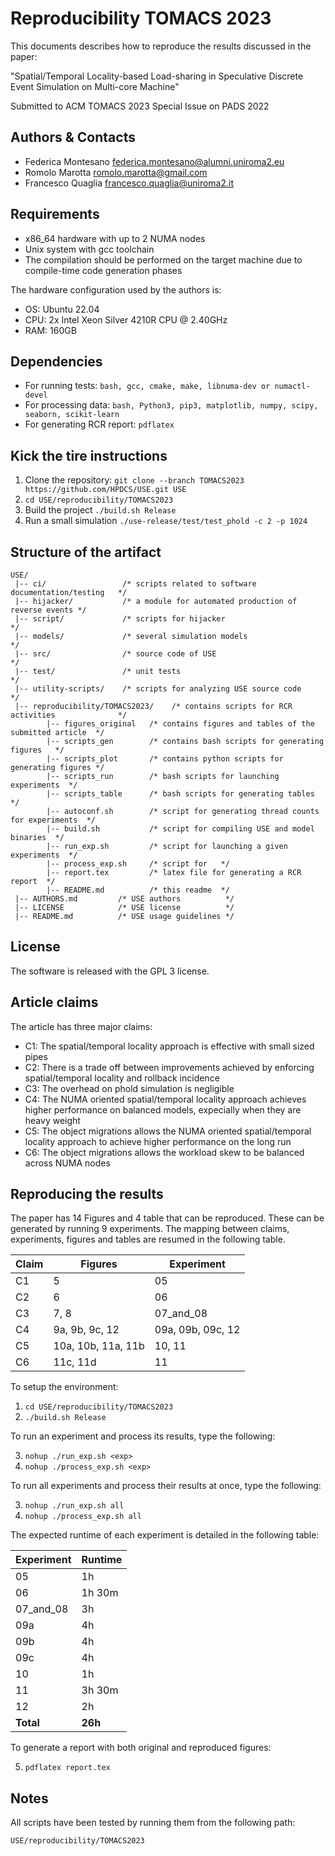 # Reproducibility TOMACS 2023

This documents describes how to reproduce the results discussed in the paper:

"Spatial/Temporal Locality-based Load-sharing in Speculative
Discrete Event Simulation on Multi-core Machine"

Submitted to ACM TOMACS 2023 Special Issue on PADS 2022



## Authors & Contacts

* Federica Montesano <federica.montesano@alumni.uniroma2.eu>
* Romolo Marotta <romolo.marotta@gmail.com>
* Francesco Quaglia <francesco.quaglia@uniroma2.it>

## Requirements

* x86_64 hardware with up to 2 NUMA nodes
* Unix system with gcc toolchain
* The compilation should be performed on the target machine due to compile-time code generation phases


The hardware configuration used by the authors is:

* OS: Ubuntu 22.04
* CPU: 2x Intel Xeon Silver 4210R CPU @ 2.40GHz
* RAM: 160GB

## Dependencies

* For running tests: ```bash, gcc, cmake, make, libnuma-dev or numactl-devel```
* For processing data: ```bash, Python3, pip3, matplotlib, numpy, scipy, seaborn, scikit-learn```
* For generating RCR report: ```pdflatex```


## Kick the tire instructions

1. Clone the repository: ```git clone --branch TOMACS2023 https://github.com/HPDCS/USE.git USE```
2. ```cd USE/reproducibility/TOMACS2023```
3. Build the project ```./build.sh Release```
4. Run a small simulation ```./use-release/test/test_phold -c 2 -p 1024```

## Structure of the artifact

```
USE/
 |-- ci/                 /* scripts related to software documentation/testing   */
 |-- hijacker/           /* a module for automated production of reverse events */
 |-- script/             /* scripts for hijacker                                */
 |-- models/             /* several simulation models                           */
 |-- src/                /* source code of USE                                  */
 |-- test/               /* unit tests                                          */
 |-- utility-scripts/    /* scripts for analyzing USE source code                       */
 |-- reproducibility/TOMACS2023/    /* contains scripts for RCR activities              */
        |-- figures_original   /* contains figures and tables of the submitted article  */
        |-- scripts_gen        /* contains bash scripts for generating figures   */
        |-- scripts_plot       /* contains python scripts for generating figures */
        |-- scripts_run        /* bash scripts for launching experiments  */
        |-- scripts_table      /* bash scripts for generating tables  */
        |-- autoconf.sh        /* script for generating thread counts for experiments  */
        |-- build.sh           /* script for compiling USE and model binaries  */
        |-- run_exp.sh         /* script for launching a given experiments  */
        |-- process_exp.sh     /* script for   */
        |-- report.tex         /* latex file for generating a RCR report  */
        |-- README.md          /* this readme  */
 |-- AUTHORS.md         /* USE authors          */
 |-- LICENSE            /* USE license          */
 |-- README.md          /* USE usage guidelines */

```
## License

The software is released with the GPL 3 license.

## Article claims

The article has three major claims:

* C1: The spatial/temporal locality approach is effective with small sized pipes
* C2: There is a trade off between improvements achieved by enforcing spatial/temporal locality and rollback incidence
* C3: The overhead on phold simulation is negligible
* C4: The NUMA oriented spatial/temporal locality approach achieves higher performance on balanced models, expecially when they are heavy weight
* C5: The object migrations allows the NUMA oriented spatial/temporal locality approach to achieve higher performance on the long run 
* C6: The object migrations allows the workload skew to be balanced across NUMA nodes 

## Reproducing the results

The paper has 14 Figures and 4 table that can be reproduced.
These can be generated by running 9 experiments.
The mapping between claims, experiments, figures and tables are resumed in the following table.

| Claim | Figures            | Experiment   |
|-------|--------------------|--------------|
| C1    | 5                  | 05               |
| C2    | 6                  | 06               |
| C3    | 7, 8               | 07_and_08        |
| C4    | 9a, 9b, 9c, 12     | 09a, 09b, 09c, 12|      
| C5    | 10a, 10b, 11a, 11b | 10, 11           |
| C6    | 11c, 11d           | 11               |

To setup the environment:
1. ```cd USE/reproducibility/TOMACS2023```
2. ```./build.sh Release```

To run an experiment <exp> and process its results, type the following:

3. ```nohup ./run_exp.sh <exp>```
4. ```nohup ./process_exp.sh <exp>```

To run all experiments and process their results at once, type the following:

3. ```nohup ./run_exp.sh all```
4. ```nohup ./process_exp.sh all```

The expected runtime of each experiment is detailed in the following table:

| Experiment   | Runtime |
|--------------|---------|
| 05           | 1h |
| 06           | 1h 30m |
| 07_and_08    | 3h |
| 09a          | 4h |
| 09b          | 4h |
| 09c          | 4h |
| 10           | 1h |
| 11           | 3h 30m |
| 12           | 2h |
| **Total**    | **26h** |

To generate a report with both original and reproduced figures:

5. ```pdflatex report.tex```

## Notes
All scripts have been tested by running them from the following path:

  ```USE/reproducibility/TOMACS2023```

